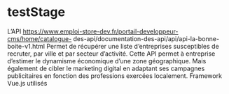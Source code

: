 # testStage
L’API https://www.emploi-store-dev.fr/portail-developpeur-cms/home/catalogue- des-api/documentation-des-api/api/api-la-bonne-boite-v1.html  Permet de récupérer une liste d’entreprises susceptibles de recruter, par ville et par secteur d’activité. Cette API permet à entreprise d’estimer le dynamisme économique d’une zone géographique. Mais également de cibler le marketing digital en adaptant ses campagnes publicitaires en fonction des professions exercées localement.  Framework Vue.js utilisés

